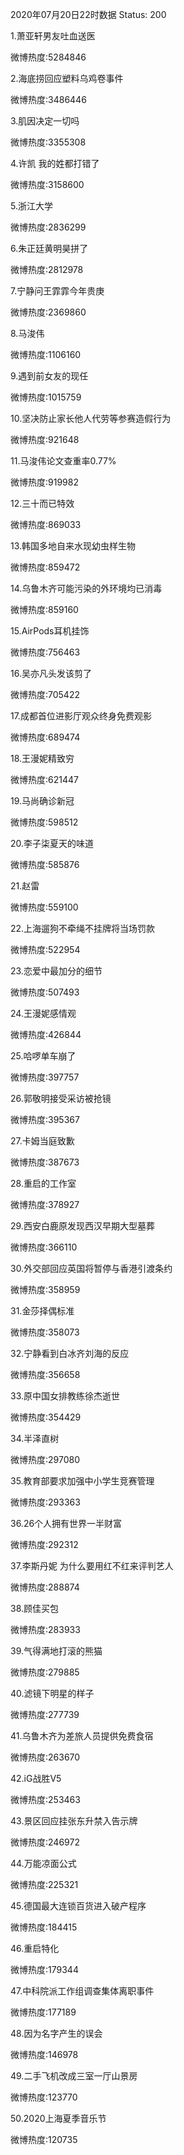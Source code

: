 2020年07月20日22时数据
Status: 200

1.萧亚轩男友吐血送医

微博热度:5284846

2.海底捞回应塑料乌鸡卷事件

微博热度:3486446

3.肌因决定一切吗

微博热度:3355308

4.许凯 我的姓都打错了

微博热度:3158600

5.浙江大学

微博热度:2836299

6.朱正廷黄明昊拼了

微博热度:2812978

7.宁静问王霏霏今年贵庚

微博热度:2369860

8.马浚伟

微博热度:1106160

9.遇到前女友的现任

微博热度:1015759

10.坚决防止家长他人代劳等参赛造假行为

微博热度:921648

11.马浚伟论文查重率0.77%

微博热度:919982

12.三十而已特效

微博热度:869033

13.韩国多地自来水现幼虫样生物

微博热度:859472

14.乌鲁木齐可能污染的外环境均已消毒

微博热度:859160

15.AirPods耳机挂饰

微博热度:756463

16.吴亦凡头发该剪了

微博热度:705422

17.成都首位进影厅观众终身免费观影

微博热度:689474

18.王漫妮精致穷

微博热度:621447

19.马尚确诊新冠

微博热度:598512

20.李子柒夏天的味道

微博热度:585876

21.赵雷

微博热度:559100

22.上海遛狗不牵绳不挂牌将当场罚款

微博热度:522954

23.恋爱中最加分的细节

微博热度:507493

24.王漫妮感情观

微博热度:426844

25.哈啰单车崩了

微博热度:397757

26.郭敬明接受采访被抢镜

微博热度:395367

27.卡姆当庭致歉

微博热度:387673

28.重启的工作室

微博热度:378927

29.西安白鹿原发现西汉早期大型墓葬

微博热度:366110

30.外交部回应英国将暂停与香港引渡条约

微博热度:358959

31.金莎择偶标准

微博热度:358073

32.宁静看到白冰齐刘海的反应

微博热度:356658

33.原中国女排教练徐杰逝世

微博热度:354429

34.半泽直树

微博热度:297080

35.教育部要求加强中小学生竞赛管理

微博热度:293363

36.26个人拥有世界一半财富

微博热度:292312

37.李斯丹妮 为什么要用红不红来评判艺人

微博热度:288874

38.顾佳买包

微博热度:283933

39.气得满地打滚的熊猫

微博热度:279885

40.滤镜下明星的样子

微博热度:277739

41.乌鲁木齐为差旅人员提供免费食宿

微博热度:263670

42.iG战胜V5

微博热度:253463

43.景区回应挂张东升禁入告示牌

微博热度:246972

44.万能凉面公式

微博热度:225321

45.德国最大连锁百货进入破产程序

微博热度:184415

46.重启特化

微博热度:179344

47.中科院派工作组调查集体离职事件

微博热度:177189

48.因为名字产生的误会

微博热度:146978

49.二手飞机改成三室一厅山景房

微博热度:123770

50.2020上海夏季音乐节

微博热度:120735

